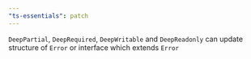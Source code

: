 ```yaml
---
"ts-essentials": patch
---
```


`DeepPartial`, `DeepRequired`, `DeepWritable` and `DeepReadonly` can update structure of `Error` or interface which
extends `Error`

